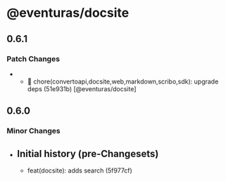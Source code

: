 # @eventuras/docsite

## 0.6.1

### Patch Changes

- - 🧹 chore(convertoapi,docsite,web,markdown,scribo,sdk): upgrade deps (51e931b) [@eventuras/docsite]

## 0.6.0

### Minor Changes

- ## Initial history (pre-Changesets)
  - feat(docsite): adds search (5f977cf)
